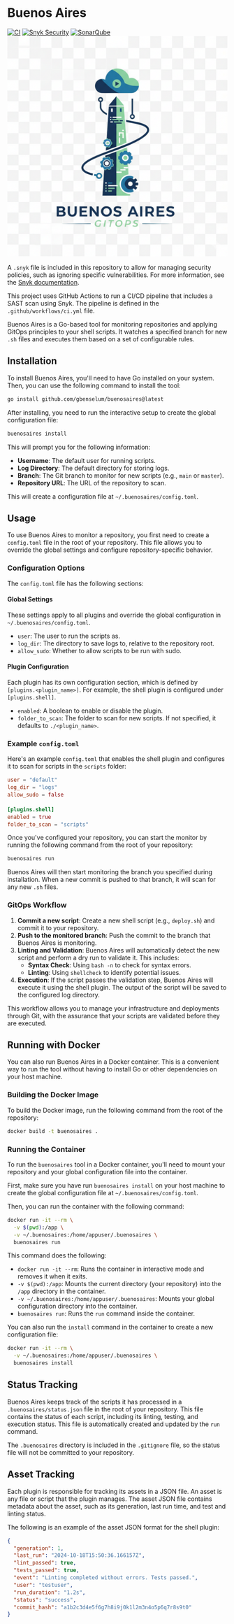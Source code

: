 # Buenos Aires

[![CI](https://github.com/gbenselum/buenosaires/actions/workflows/ci.yml/badge.svg)](https://github.com/gbenselum/buenosaires/actions/workflows/ci.yml)
[![Snyk Security](https://snyk.io/test/github/gbenselum/buenosaires/badge.svg)](https://snyk.io/test/github/gbenselum/buenosaires)
[![SonarQube](https://sonarcloud.io/api/project_badges/measure?project=your-project-key&metric=alert_status)](https://sonarcloud.io/summary/new_code?id=your-project-key)
![Buenos Aires GitOps Logo](buenosaires_logo.png)

A `.snyk` file is included in this repository to allow for managing security policies, such as ignoring specific vulnerabilities. For more information, see the [Snyk documentation](https://docs.snyk.io/features/snyk-cli/policies/the-.snyk-file).

This project uses GitHub Actions to run a CI/CD pipeline that includes a SAST scan using Snyk. The pipeline is defined in the `.github/workflows/ci.yml` file.

Buenos Aires is a Go-based tool for monitoring repositories and applying GitOps principles to your shell scripts. It watches a specified branch for new `.sh` files and executes them based on a set of configurable rules.

## Installation

To install Buenos Aires, you'll need to have Go installed on your system. Then, you can use the following command to install the tool:

```bash
go install github.com/gbenselum/buenosaires@latest
```

After installing, you need to run the interactive setup to create the global configuration file:

```bash
buenosaires install
```

This will prompt you for the following information:
- **Username**: The default user for running scripts.
- **Log Directory**: The default directory for storing logs.
- **Branch**: The Git branch to monitor for new scripts (e.g., `main` or `master`).
- **Repository URL**: The URL of the repository to scan.

This will create a configuration file at `~/.buenosaires/config.toml`.

## Usage

To use Buenos Aires to monitor a repository, you first need to create a `config.toml` file in the root of your repository. This file allows you to override the global settings and configure repository-specific behavior.

### Configuration Options

The `config.toml` file has the following sections:

#### Global Settings

These settings apply to all plugins and override the global configuration in `~/.buenosaires/config.toml`.

-   `user`: The user to run the scripts as.
-   `log_dir`: The directory to save logs to, relative to the repository root.
-   `allow_sudo`: Whether to allow scripts to be run with sudo.

#### Plugin Configuration

Each plugin has its own configuration section, which is defined by `[plugins.<plugin_name>]`. For example, the shell plugin is configured under `[plugins.shell]`.

-   `enabled`: A boolean to enable or disable the plugin.
-   `folder_to_scan`: The folder to scan for new scripts. If not specified, it defaults to `./<plugin_name>`.

### Example `config.toml`

Here's an example `config.toml` that enables the shell plugin and configures it to scan for scripts in the `scripts` folder:

```toml
user = "default"
log_dir = "logs"
allow_sudo = false

[plugins.shell]
enabled = true
folder_to_scan = "scripts"
```

Once you've configured your repository, you can start the monitor by running the following command from the root of your repository:

```bash
buenosaires run
```

Buenos Aires will then start monitoring the branch you specified during installation. When a new commit is pushed to that branch, it will scan for any new `.sh` files.

### GitOps Workflow

1.  **Commit a new script**: Create a new shell script (e.g., `deploy.sh`) and commit it to your repository.
2.  **Push to the monitored branch**: Push the commit to the branch that Buenos Aires is monitoring.
3.  **Linting and Validation**: Buenos Aires will automatically detect the new script and perform a dry run to validate it. This includes:
    -   **Syntax Check**: Using `bash -n` to check for syntax errors.
    -   **Linting**: Using `shellcheck` to identify potential issues.
4.  **Execution**: If the script passes the validation step, Buenos Aires will execute it using the shell plugin. The output of the script will be saved to the configured log directory.

This workflow allows you to manage your infrastructure and deployments through Git, with the assurance that your scripts are validated before they are executed.

## Running with Docker

You can also run Buenos Aires in a Docker container. This is a convenient way to run the tool without having to install Go or other dependencies on your host machine.

### Building the Docker Image

To build the Docker image, run the following command from the root of the repository:

```bash
docker build -t buenosaires .
```

### Running the Container

To run the `buenosaires` tool in a Docker container, you'll need to mount your repository and your global configuration file into the container.

First, make sure you have run `buenosaires install` on your host machine to create the global configuration file at `~/.buenosaires/config.toml`.

Then, you can run the container with the following command:

```bash
docker run -it --rm \
  -v $(pwd):/app \
  -v ~/.buenosaires:/home/appuser/.buenosaires \
  buenosaires run
```

This command does the following:
-   `docker run -it --rm`: Runs the container in interactive mode and removes it when it exits.
-   `-v $(pwd):/app`: Mounts the current directory (your repository) into the `/app` directory in the container.
-   `-v ~/.buenosaires:/home/appuser/.buenosaires`: Mounts your global configuration directory into the container.
-   `buenosaires run`: Runs the `run` command inside the container.

You can also run the `install` command in the container to create a new configuration file:

```bash
docker run -it --rm \
  -v ~/.buenosaires:/home/appuser/.buenosaires \
  buenosaires install
```

## Status Tracking

Buenos Aires keeps track of the scripts it has processed in a `.buenosaires/status.json` file in the root of your repository. This file contains the status of each script, including its linting, testing, and execution status. This file is automatically created and updated by the `run` command.

The `.buenosaires` directory is included in the `.gitignore` file, so the status file will not be committed to your repository.

## Asset Tracking

Each plugin is responsible for tracking its assets in a JSON file. An asset is any file or script that the plugin manages. The asset JSON file contains metadata about the asset, such as its generation, last run time, and test and linting status.

The following is an example of the asset JSON format for the shell plugin:

```json
{
  "generation": 1,
  "last_run": "2024-10-18T15:50:36.166157Z",
  "lint_passed": true,
  "tests_passed": true,
  "event": "Linting completed without errors. Tests passed.",
  "user": "testuser",
  "run_duration": "1.2s",
  "status": "success",
  "commit_hash": "a1b2c3d4e5f6g7h8i9j0k1l2m3n4o5p6q7r8s9t0"
}
```
